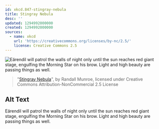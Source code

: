 ```yaml
---
id: xkcd.847-stingray-nebula
title: Stingray Nebula
desc: ''
updated: 1294992000000
created: 1294992000000
sources:
  - name: xkcd
    url: 'https://creativecommons.org/licenses/by-nc/2.5/'
    license: Creative Commons 2.5
---
```

![Eärendil will patrol the walls of night only until the sun reaches red giant stage, engulfing the Morning Star on his brow. Light and high beauty are passing things as well.](https://imgs.xkcd.com/comics/stingray_nebula.png)
> "[Stingray Nebula](https://xkcd.com/847/)", by Randall Munroe, licensed under Creative Commons Attribution-NonCommercial 2.5 License

## Alt Text
Eärendil will patrol the walls of night only until the sun reaches red giant stage, engulfing the Morning Star on his brow. Light and high beauty are passing things as well.
